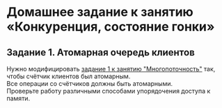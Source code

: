 # Домашнее задание к занятию «Конкуренция, состояние гонки»

## Задание 1. Атомарная очередь клиентов

Нужно модифицировать [задание 1 к занятию "Многопоточность"](https://github.com/Margaret-Alade/Task-1.1-Thread) так, чтобы счётчик клиентов был атомарным.<br/>
Все операции со счётчиков должны быть атомарными.<br/>
Проверьте работу различными способами упорядочения доступа к памяти.
